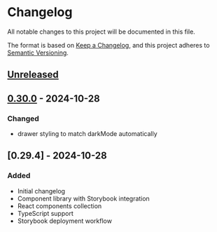# Changelog

All notable changes to this project will be documented in this file.

The format is based on [Keep a Changelog](https://keepachangelog.com/en/1.1.0/),
and this project adheres to [Semantic Versioning](https://semver.org/spec/v2.0.0.html).

## [Unreleased]

## [0.30.0] - 2024-10-28

### Changed
- drawer styling to match darkMode automatically

## [0.29.4] - 2024-10-28

### Added
- Initial changelog
- Component library with Storybook integration
- React components collection
- TypeScript support
- Storybook deployment workflow

[unreleased]: https://github.com/deeeed/universe/compare/design-system-v0.29.4...HEAD
[unreleased]: https://github.com/deeeed/universe/compare/design-system-v0.30.0...HEAD
[0.30.0]: https://github.com/deeeed/universe/compare/design-system-v0.29.4...design-system-v0.30.0
